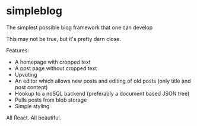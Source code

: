 # simpleblog
The simplest possible blog framework that one can develop

This may not be true, but it's pretty darn close.

Features:
* A homepage with cropped text
* A post page without cropped text
* Upvoting
* An editor which allows new posts and editing of old posts (only title and post content)
* Hookup to a noSQL backend (preferably a document based JSON tree)
* Pulls posts from blob storage
* Simple styling


All React. All beautiful.
